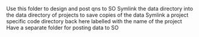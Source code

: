 Use this folder to design and post qns to SO
Symlink the data directory into the data directory of projects to save copies of the data
Symlink a project specific code directory back here labelled with the name of the project
Have a separate folder for posting data to SO

